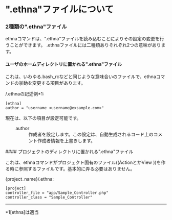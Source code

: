 # ".ethna"ファイルについて
### 2種類の".ethna"ファイル

ethnaコマンドは、".ethna"ファイルを読み込むことによりその設定の変更を行うことができます。 .ethnaファイルには二種類ありそれぞれ2つの意味があります。

#### ユーザのホームディレクトリに置かれる".ethna"ファイル

これは、いわゆる.bash\_rcなどと同じような意味合いのファイルで、ethnaコマンドの挙動を変更する項目があります。

/.ethnaの記述例\*1:

    [ethna]
    author = "username <username@exsample.com>"

現在は、以下の項目が設定可能です。

<dl class="list1" style="padding-left:16px;margin-left:16px">
<dt>author</dt>
<dd>作成者を設定します。この設定は、自動生成されるコード上のコメント作成者情報を上書きします。</dd>
</dl>
#### プロジェクトのディレクトリに置かれる".ethna"ファイル

これは、ethnaコマンドがプロジェクト固有のファイル((ActionとかView ))を作る時に参照するファイルです。基本的に弄る必要はありません。

{project\_name}/.ethna:

    [project]
    controller_file = "app/Sample_Controller.php"
    controller_class = "Sample_Controller"


* * *
\*1[ethna]は適当  

